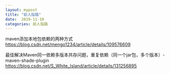 ```yaml
---
layout: mypost
title: "前人指路"
date:  2019-11-10
categories: 前人指路
---
```


maven添加本地包依赖的两种方式
https://blog.csdn.net/mengo1234/article/details/109576609



最佳解决Maven同一依赖多版本共存问题，重复依赖（同一个jar包，多个版本）-maven-shade-plugin
https://blog.csdn.net/S_White_Island/article/details/131256895